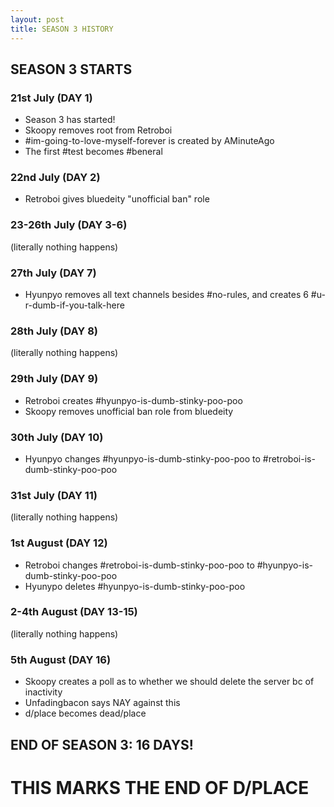 ```yaml
---
layout: post
title: SEASON 3 HISTORY
---
```


## SEASON 3 STARTS

### 21st July (DAY 1)

- Season 3 has started!
- Skoopy removes root from Retroboi
- #im-going-to-love-myself-forever is created by AMinuteAgo
- The first #test becomes #beneral 

### 22nd July (DAY 2)

- Retroboi gives bluedeity "unofficial ban" role

### 23-26th July (DAY 3-6)

(literally nothing happens)

### 27th July (DAY 7)

- Hyunpyo removes all text channels besides #no-rules, and creates 6 #u-r-dumb-if-you-talk-here

### 28th July (DAY 8)

(literally nothing happens)

### 29th July (DAY 9)

- Retroboi creates #hyunpyo-is-dumb-stinky-poo-poo 
- Skoopy removes unofficial ban role from bluedeity

### 30th July (DAY 10)

- Hyunpyo changes #hyunpyo-is-dumb-stinky-poo-poo to #retroboi-is-dumb-stinky-poo-poo 

### 31st July (DAY 11)

(literally nothing happens)

### 1st August (DAY 12)

- Retroboi changes #retroboi-is-dumb-stinky-poo-poo to #hyunpyo-is-dumb-stinky-poo-poo 
- Hyunypo deletes #hyunpyo-is-dumb-stinky-poo-poo 

### 2-4th August (DAY 13-15)

(literally nothing happens)

### 5th August (DAY 16)

- Skoopy creates a poll as to whether we should delete the server bc of inactivity
- Unfadingbacon says NAY against this
- d/place becomes dead/place

## END OF SEASON 3: 16 DAYS!

# THIS MARKS THE END OF D/PLACE
